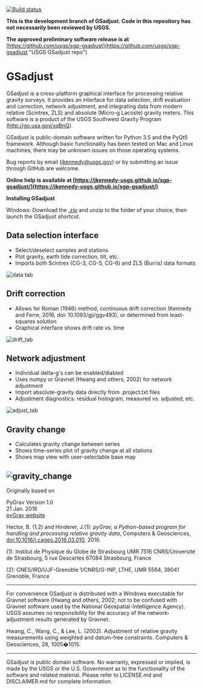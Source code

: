 [![Build status](https://ci.appveyor.com/api/projects/status/mb5yw6ksgwmfu18d?svg=true)](https://ci.appveyor.com/project/jkennedy-usgs/sgp-gsadjust)

**This is the development branch of GSadjust. Code in this repository has not necessarily been reviewed by USGS.**

**The approved preliminary software release is at** [https://github.com/usgs/sgp-gsadjust](https://github.com/usgs/sgp-gsadjust "USGS GSadjust repo")

# GSadjust
GSadjust is a cross-platform graphical interface for processing relative gravity surveys. It provides an interface for data selection, drift evaluation and correction, network adjustment, and integrating data from modern relative (Scintrex, ZLS) and absolute (Micro-g Lacoste) gravity meters. This software is a product of the USGS Southwest Gravity Program (http://go.usa.gov/xqBnQ).

GSadjust is public-domain software written for Python 3.5 and the PyQt5 framework. Although basic functionality has been tested on Mac and Linux machines, there may be unknown issues on those operating systems. 

Bug reports by email (jkennedy@usgs.gov) or by submitting an issue through GitHub are welcome. 

**Online help is available at [https://jkennedy-usgs.github.io/sgp-gsadjust/](https://jkennedy-usgs.github.io/sgp-gsadjust/)**

**Installing GSadjust**

Windows: Download the [.zip](https://github.com/jkennedy-usgs/sgp-gsadjust/releases/tag/v0.99) and unzip to the folder of your choice, then launch the GSadjust shortcut.

## Data selection interface
* Select/deselect samples and stations
* Plot gravity, earth tide correction, tilt, etc.
* Imports both Scintrex (CG-3, CG-5, CG-6) and ZLS (Burris) data formats

![data tab](https://cloud.githubusercontent.com/assets/9754449/22989620/d5923194-f373-11e6-80a6-1d106a1623f7.png)

## Drift correction
* Allows for Roman (1946) method, continuous drift correction (Kennedy and Ferre, 2016, doi: 10.1093/gji/ggv493), or determined from least-squares solution
* Graphical interface shows drift rate vs. time

![drift_tab](https://user-images.githubusercontent.com/9754449/38323886-6d0c9a68-37f3-11e8-96ab-17f7cf4eff05.PNG)

## Network adjustment
* Individual delta-g's can be enabled/diabled
* Uses numpy or Gravnet (Hwang and others, 2002) for network adjustment
* Import absolute-gravity data directly from .project.txt files
* Adjustment diagnostics: residual histogram, measured vs. adjusted, etc.

![adjust_tab](https://cloud.githubusercontent.com/assets/9754449/22990492/9d34be7c-f376-11e6-92e9-f3b3e85a808c.png)

## Gravity change
* Calculates gravity change between series
* Shows time-series plot of gravity change at all stations
* Shows map view with user-selectable base map

![gravity_change](https://user-images.githubusercontent.com/9754449/56771106-9b3a6300-676a-11e9-95a6-12fd0da14810.png)
---
Originally based on 

PyGrav
Version 1.0  
21 Jan. 2016  
[pyGrav website](http://basileh.github.io/pyGrav/)

Hector, B. (1,2) and Hinderer, J.(1): *pyGrav, a Python-based program for handling and 
processing relative gravity data*, Computers & Geosciences, [doi:10.1016/j.cageo.2016.03.010](http://dx.doi.org/10.1016/j.cageo.2016.03.010), 2016.

(1): Institut de Physique du Globe de Strasbourg  UMR 7516 CNRS/Université de Strasbourg, 5 rue Descartes 67084 Strasbourg, France

(2): CNES/IRD/UJF-Grenoble 1/CNRS/G-INP, LTHE, UMR 5564, 38041 Grenoble, France

---
For convenience GSadjust is distributed with a Windows executable for Gravnet software (Hwang and others, 2002; not to be confused with Gravnet software used by the National Geospatial-Intelligence Agency). USGS assumes no responsibility for the accuracy of the network-adjustment results generated by Gravnet. 

Hwang, C., Wang, C., & Lee, L. (2002). Adjustment of relative gravity measurements using weighted and datum-free constraints. Computers & Geosciences, 28, 1005�1015.

---
GSadjust is public domain software. No warranty, expressed or implied, is made by the USGS or the U.S. Government as to the functionality of the software and related material. Please refer to LICENSE.md and DISCLAIMER.md for complete information.

